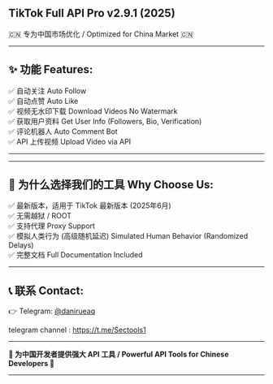 ## TikTok Full API Pro v2.9.1 (2025) 

🇨🇳 专为中国市场优化 / Optimized for China Market 🇨🇳

---

## ✨ 功能 Features:

✅ 自动关注 Auto Follow  
✅ 自动点赞 Auto Like  
✅ 视频无水印下载 Download Videos No Watermark  
✅ 获取用户资料 Get User Info (Followers, Bio, Verification)  
✅ 评论机器人 Auto Comment Bot  
✅ API 上传视频 Upload Video via API  

---
---

## 🚀 为什么选择我们的工具 Why Choose Us:

✅ 最新版本，适用于 TikTok 最新版本 (2025年6月)  
✅ 无需越狱 / ROOT  
✅ 支持代理 Proxy Support  
✅ 模拟人类行为 (高级随机延迟) Simulated Human Behavior (Randomized Delays)  
✅ 完整文档 Full Documentation Included  

---


## 📞 联系 Contact:

👉 Telegram: [@danirueaq](https://t.me/danirueaq)  

telegram channel : https://t.me/Sectools1

---

**🌟 为中国开发者提供强大 API 工具 / Powerful API Tools for Chinese Developers 🌟**

---
